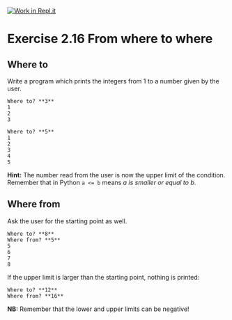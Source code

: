 [![Work in Repl.it](https://classroom.github.com/assets/work-in-replit-14baed9a392b3a25080506f3b7b6d57f295ec2978f6f33ec97e36a161684cbe9.svg)](https://classroom.github.com/online_ide?assignment_repo_id=4633003&assignment_repo_type=AssignmentRepo)
# Exercise 2.16 From where to where

## Where to

Write a program which prints the integers from 1 to a number given by the user.

```plaintext
Where to? **3**
1
2
3
```

```plaintext
Where to? **5**
1
2
3
4
5
```

**Hint:** The number read from the user is now the upper limit of the condition. Remember that in Python `a <= b` means _a is smaller or equal to b_.

## Where from

Ask the user for the starting point as well.

```plaintext
Where to? **8**
Where from? **5**
5
6
7
8
```

If the upper limit is larger than the starting point, nothing is printed:

```plaintext
Where to? **12**
Where from? **16**
```

**NB:** Remember that the lower and upper limits can be negative!
